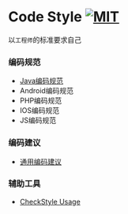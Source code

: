 
Code Style [![MIT](https://camo.githubusercontent.com/890acbdcb87868b382af9a4b1fac507b9659d9bf/68747470733a2f2f696d672e736869656c64732e696f2f62616467652f6c6963656e73652d4d49542d626c75652e737667)](http://opensource.org/licenses/MIT)
===============
以`工程师`的标准要求自己

### 编码规范
* [Java编码规范](java-code-style.md)
* Android编码规范
* PHP编码规范
* IOS编码规范
* JS编码规范

### 编码建议
* [通用编码建议](code-advice.md)

### 辅助工具
* [CheckStyle Usage](checkstyle)
